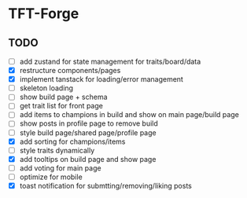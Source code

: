 # TFT-Forge

## TODO

- [ ] add zustand for state management for traits/board/data
- [x] restructure components/pages
- [x] implement tanstack for loading/error management
- [ ] skeleton loading
- [ ] show build page + schema
- [ ] get trait list for front page
- [ ] add items to champions in build and show on main page/build page
- [ ] show posts in profile page to remove build
- [ ] style build page/shared page/profile page
- [x] add sorting for champions/items
- [ ] style traits dynamically
- [x] add tooltips on build page and show page
- [ ] add voting for main page
- [ ] optimize for mobile
- [x] toast notification for submtting/removing/liking posts
